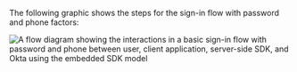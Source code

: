 The following graphic shows the steps for the sign-in flow with password and phone factors:

<div class="full">

![A flow diagram showing the interactions in a basic sign-in flow with password and phone between user, client application, server-side SDK, and Okta using the embedded SDK model](/img/oie-embedded-go-sign-in-pwd-phone-flow-diagram.png)

<!--
   Source image: https://www.figma.com/file/YH5Zhzp66kGCglrXQUag2E/%F0%9F%93%8A-Updated-Diagrams-for-Dev-Docs?type=design&node-id=4396%3A17866&mode=design&t=8U9Okc3jO86sGVI4-1  oie-embedded-go-sign-in-pwd-phone-flow-diagram
-->

</div>
